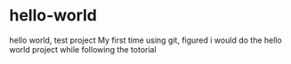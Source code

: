 # hello-world
hello world, test project
My first time using git, figured i would do the hello world project
while following the totorial
